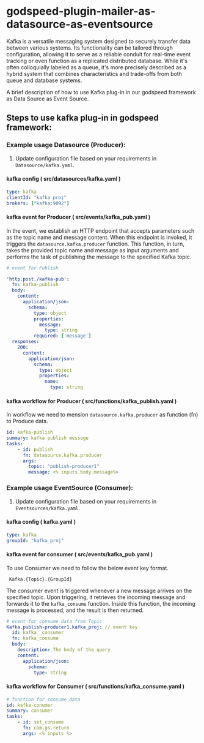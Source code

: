 

# godspeed-plugin-mailer-as-datasource-as-eventsource

Kafka is a versatile messaging system designed to securely transfer data between various systems. Its functionality can be tailored through configuration, allowing it to serve as a reliable conduit for real-time event tracking or even function as a replicated distributed database. While it's often colloquially labeled as a queue, it's more precisely described as a hybrid system that combines characteristics and trade-offs from both queue and database systems.

A brief description of how to use Kafka plug-in in our godspeed framework as Data Source as Event Source. 

## Steps to use kafka plug-in in godspeed framework:

### Example usage Datasource (Producer):

1. Update configuration file based on your requirements in `Datasource/kafka.yaml`.
#### kafka config ( src/datasources/kafka.yaml )
```yaml
type: kafka
clientId: "kafka_proj"
brokers: ["kafka:9092"]
```



#### kafka event for Producer ( src/events/kafka_pub.yaml )
In the event, we establish an HTTP endpoint that accepts parameters such as the topic name and message content. When this endpoint is invoked, it triggers the `datasource.kafka.producer` function. This function, in turn, takes the provided topic name and message as input arguments and performs the task of publishing the message to the specified Kafka topic.
```yaml
# event for Publish

'http.post./kafka-pub':
  fn: kafka-publish
  body:
    content:
      application/json:
        schema:
          type: object
          properties:
            message:
              type: string
          required: ['message']
  responses:
    200:
      content:
        application/json:
          schema:
            type: object
            properties:
              name:
                type: string

```
#### kafka workflow for Producer ( src/functions/kafka_publish.yaml )

In workflow we need to mension `datasource.kafka.producer` as function (fn) to Produce data.

```yaml
id: kafka-publish
summary: kafka publish message
tasks:
    - id: publish
      fn: datasource.kafka.producer
      args:
        topic: "publish-producer1"
        message: <% inputs.body.message%>
```

### Example usage EventSource (Consumer):

1. Update configuration file based on your requirements in `Eventsources/kafka.yaml`.
#### kafka config ( kafka.yaml )
```yaml
type: kafka
groupId: "kafka_proj"

```

#### kafka event for consumer ( src/events/kafka_pub.yaml )

To use Consumer we need to follow the below event key format.

```
 Kafka.{Topic}.{GroupId}
```
The consumer event is triggered whenever a new message arrives on the specified topic. Upon triggering, it retrieves the incoming message and forwards it to the `kafka_consume` function. Inside this function, the incoming message is processed, and the result is then returned.

``` yaml
# event for consume data from Topic
Kafka.publish-producer1.kafka_proj: // event key
  id: kafka__consumer
  fn: kafka_consume
  body:
    description: The body of the query
    content:
      application/json: 
        schema:
          type: string
```
#### kafka workflow for Consumer ( src/functions/kafka_consume.yaml )
```yaml
# function for consume data
id: kafka-conumer
summary: consumer
tasks:
    - id: set_consume
      fn: com.gs.return
      args: <% inputs %>
```